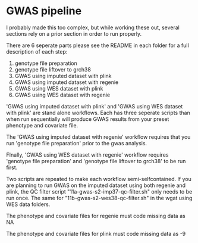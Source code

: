  # GWAS pipeline
 
 I probably made this too complex, but while working these out, several sections rely on a prior section in order to run properly.
 
 There are 6 seperate parts please see the README in each folder for a full description of each step:
 
 1. genotype file preparation 
 2. genotype file liftover to grch38
 3. GWAS using imputed dataset with plink
 4. GWAS using imputed dataset with regenie
 5. GWAS using WES dataset with plink
 6. GWAS using WES dataset with regenie
 

'GWAS using imputed dataset with plink' and 'GWAS using WES dataset with plink' are stand alone workflows. Each has three seperate scripts than when run sequentially will produce GWAS results from your preset phenotype and covariate file.

The 'GWAS using imputed dataset with regenie' workflow requires that you run 'genotype file preparation' prior to the gwas analysis.

FInally, 'GWAS using WES dataset with regenie' workflow requires 'genotype file preparation' and 'genotype file liftover to grch38' to be run first. 

Two scripts are repeated to make each workflow semi-selfcontained. If you are planning to run GWAS on the imputed dataset using both regenie and plink, the QC filter script "11a-gwas-s2-imp37-qc-filter.sh" only needs to be run once. The same for "11b-gwas-s2-wes38-qc-filter.sh" in the wgat using WES data folders. 

The phenotype and covariate files for regenie must code missing data as NA

The phenotype and covariate files for plink must code missing data as -9

